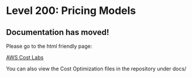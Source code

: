 # Level 200: Pricing Models

## Documentation has moved!

Please go to the html friendly page:

[AWS Cost Labs](http://awscostlabs.com/)

You can also view the Cost Optimization files in the repository under docs/ 

